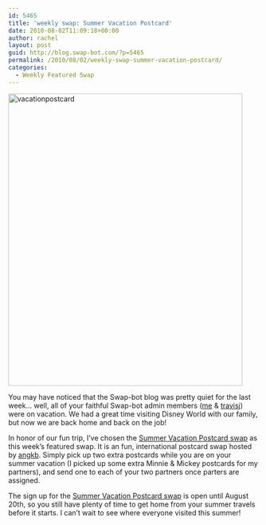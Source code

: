 ```yaml
---
id: 5465
title: 'weekly swap: Summer Vacation Postcard'
date: 2010-08-02T11:09:18+00:00
author: rachel
layout: post
guid: http://blog.swap-bot.com/?p=5465
permalink: /2010/08/02/weekly-swap-summer-vacation-postcard/
categories:
  - Weekly Featured Swap
---
```

<img src="http://blog.swap-bot.com/wp-content/uploads/2010/08/vacationpostcard.png" alt="vacationpostcard" title="vacationpostcard" width="470" height="586" class="aligncenter size-full wp-image-5466" />

You may have noticed that the Swap-bot blog was pretty quiet for the last week&#8230; well, all of your faithful Swap-bot admin members ([me](http://www.swap-bot.com/user:racheljohnson) & [travisj](http://www.swap-bot.com/user:travisj)) were on vacation. We had a great time visiting Disney World with our family, but now we are back home and back on the job!

In honor of our fun trip, I&#8217;ve chosen the [Summer Vacation Postcard swap](http://www.swap-bot.com/swap/show/68330) as this week&#8217;s featured swap. It is an fun, international postcard swap hosted by [angkb](http://www.swap-bot.com/user:angkb). Simply pick up two extra postcards while you are on your summer vacation (I picked up some extra Minnie & Mickey postcards for my partners), and send one to each of your two partners once parters are assigned. 

The sign up for the [Summer Vacation Postcard swap](http://www.swap-bot.com/swap/show/68330) is open until August 20th, so you still have plenty of time to get home from your summer travels before it starts. I can&#8217;t wait to see where everyone visited this summer!